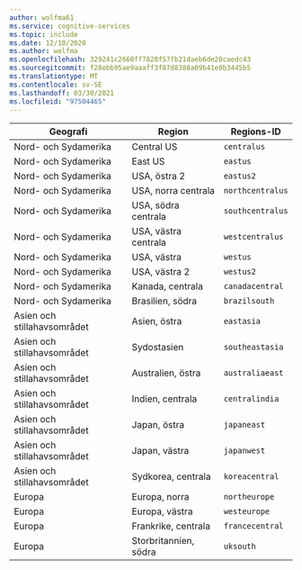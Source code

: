 ```yaml
---
author: wolfma61
ms.service: cognitive-services
ms.topic: include
ms.date: 12/10/2020
ms.author: wolfma
ms.openlocfilehash: 329241c2660ff7828f57fb21daeb6de20caedc43
ms.sourcegitcommit: f28ebb95ae9aaaff3f87d8388a09b41e0b3445b5
ms.translationtype: MT
ms.contentlocale: sv-SE
ms.lasthandoff: 03/30/2021
ms.locfileid: "97504465"
---
```

| Geografi | Region | Regions-ID |
| ----- | ----- | ----- |
| Nord- och Sydamerika | Central US | `centralus` |
| Nord- och Sydamerika | East US | `eastus` |
| Nord- och Sydamerika | USA, östra 2 | `eastus2` |
| Nord- och Sydamerika | USA, norra centrala | `northcentralus` |
| Nord- och Sydamerika | USA, södra centrala | `southcentralus` |
| Nord- och Sydamerika | USA, västra centrala | `westcentralus` |
| Nord- och Sydamerika | USA, västra | `westus` |
| Nord- och Sydamerika | USA, västra 2 | `westus2` |
| Nord- och Sydamerika | Kanada, centrala | `canadacentral` |
| Nord- och Sydamerika | Brasilien, södra | `brazilsouth` |
| Asien och stillahavsområdet | Asien, östra | `eastasia` |
| Asien och stillahavsområdet | Sydostasien | `southeastasia` |
| Asien och stillahavsområdet | Australien, östra | `australiaeast` |
| Asien och stillahavsområdet | Indien, centrala | `centralindia` |
| Asien och stillahavsområdet | Japan, östra | `japaneast` |
| Asien och stillahavsområdet | Japan, västra | `japanwest` |
| Asien och stillahavsområdet | Sydkorea, centrala | `koreacentral` |
| Europa | Europa, norra | `northeurope` |
| Europa | Europa, västra | `westeurope` |
| Europa | Frankrike, centrala | `francecentral` |
| Europa | Storbritannien, södra | `uksouth` |
